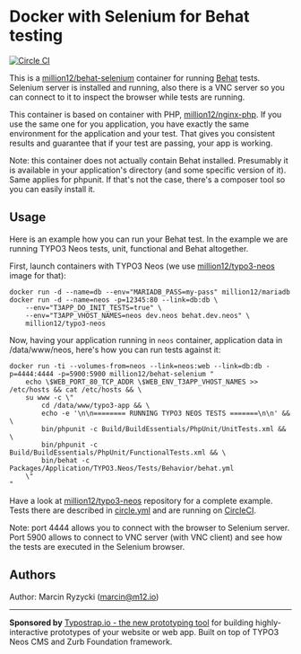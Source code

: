 # Docker with Selenium for Behat testing
[![Circle CI](https://circleci.com/gh/million12/docker-behat-selenium.png?style=badge)](https://circleci.com/gh/million12/docker-behat-selenium)

This is a [million12/behat-selenium](https://registry.hub.docker.com/u/million12/behat-selenium/) container for running [Behat](http://behat.org/) tests. Selenium server is installed and running, also there is a VNC server so you can connect to it to inspect the browser while tests are running.

This container is based on container with PHP, [million12/nginx-php](https://github.com/million12/docker-nginx-php). If you use the same one for you application, you have exactly the same environment for the application and your test. That gives you consistent results and guarantee that if your test are passing, your app is working.

Note: this container does not actually contain Behat installed. Presumably it is available in your application's directory (and some specific version of it). Same applies for phpunit. If that's not the case, there's a composer tool so you can easily install it.

## Usage

Here is an example how you can run your Behat test. In the example we are running TYPO3 Neos tests, unit, functional and Behat altogether.

First, launch containers with TYPO3 Neos (we use [million12/typo3-neos](https://github.com/million12/docker-typo3-neos) image for that):  
```
docker run -d --name=db --env="MARIADB_PASS=my-pass" million12/mariadb
docker run -d --name=neos -p=12345:80 --link=db:db \
    --env="T3APP_DO_INIT_TESTS=true" \
    --env="T3APP_VHOST_NAMES=neos dev.neos behat.dev.neos" \
    million12/typo3-neos
```

Now, having your application running in `neos` container, application data in /data/www/neos, here's how you can run tests against it:
```
docker run -ti --volumes-from=neos --link=neos:web --link=db:db -p=4444:4444 -p=5900:5900 million12/behat-selenium "
    echo \$WEB_PORT_80_TCP_ADDR \$WEB_ENV_T3APP_VHOST_NAMES >> /etc/hosts && cat /etc/hosts && \
    su www -c \"
        cd /data/www/typo3-app && \
        echo -e '\n\n======== RUNNING TYPO3 NEOS TESTS =======\n\n' && \
        bin/phpunit -c Build/BuildEssentials/PhpUnit/UnitTests.xml && \
        bin/phpunit -c Build/BuildEssentials/PhpUnit/FunctionalTests.xml && \
        bin/behat -c Packages/Application/TYPO3.Neos/Tests/Behavior/behat.yml
    \"
"
```

Have a look at [million12/typo3-neos](https://github.com/million12/docker-typo3-neos) repository for a complete example. Tests there are described in [circle.yml](https://github.com/million12/docker-typo3-neos/blob/master/circle.yml) and are running on [CircleCI](https://circleci.com/gh/million12/docker-typo3-neos).

Note: port 4444 allows you to connect with the browser to Selenium server. Port 5900 allows to connect to VNC server (with VNC client) and see how the tests are executed in the Selenium browser.

## Authors

Author: Marcin Ryzycki (<marcin@m12.io>)  

---

**Sponsored by** [Typostrap.io - the new prototyping tool](http://typostrap.io/) for building highly-interactive prototypes of your website or web app. Built on top of TYPO3 Neos CMS and Zurb Foundation framework.

